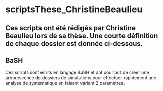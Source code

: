 # scriptsThese_ChristineBeaulieu
## Ces scripts ont été rédigés par Christine Beaulieu lors de sa thèse. Une courte définition de chaque dossier est donnée ci-dessous.


## BaSH
Ces scripts sont écrits en langage BaSH et ont pour but de créer une arborescence de dossiers de simulations pour effectuer rapidement une analyse de systématique en faisant variant 2 paramètres.  
